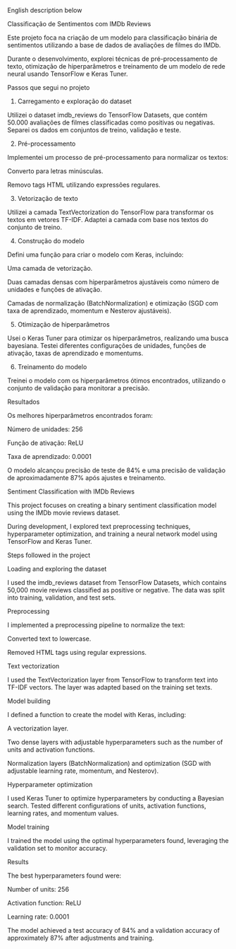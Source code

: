 English description below


Classificação de Sentimentos com IMDb Reviews

Este projeto foca na criação de um modelo para classificação binária de sentimentos utilizando a base de dados de avaliações de filmes do IMDb.

Durante o desenvolvimento, explorei técnicas de pré-processamento de texto, otimização de hiperparâmetros e treinamento de um modelo de rede neural usando TensorFlow e Keras Tuner.

Passos que segui no projeto

1. Carregamento e exploração do dataset

Utilizei o dataset imdb_reviews do TensorFlow Datasets, que contém 50.000 avaliações de filmes classificadas como positivas ou negativas. Separei os dados em conjuntos de treino, validação e teste.

2. Pré-processamento

Implementei um processo de pré-processamento para normalizar os textos:

Converto para letras minúsculas.

Removo tags HTML utilizando expressões regulares.

3. Vetorização de texto

Utilizei a camada TextVectorization do TensorFlow para transformar os textos em vetores TF-IDF. Adaptei a camada com base nos textos do conjunto de treino.

4. Construção do modelo

Defini uma função para criar o modelo com Keras, incluindo:

Uma camada de vetorização.

Duas camadas densas com hiperparâmetros ajustáveis como número de unidades e funções de ativação.

Camadas de normalização (BatchNormalization) e otimização (SGD com taxa de aprendizado, momentum e Nesterov ajustáveis).

5. Otimização de hiperparâmetros

Usei o Keras Tuner para otimizar os hiperparâmetros, realizando uma busca bayesiana. Testei diferentes configurações de unidades, funções de ativação, taxas de aprendizado e momentums.

6. Treinamento do modelo

Treinei o modelo com os hiperparâmetros ótimos encontrados, utilizando o conjunto de validação para monitorar a precisão.

Resultados

Os melhores hiperparâmetros encontrados foram:

Número de unidades: 256

Função de ativação: ReLU

Taxa de aprendizado: 0.0001

O modelo alcançou precisão de teste de 84% e uma precisão de validação de aproximadamente 87% após ajustes e treinamento.





Sentiment Classification with IMDb Reviews

This project focuses on creating a binary sentiment classification model using the IMDb movie reviews dataset.

During development, I explored text preprocessing techniques, hyperparameter optimization, and training a neural network model using TensorFlow and Keras Tuner.

Steps followed in the project

Loading and exploring the dataset

I used the imdb_reviews dataset from TensorFlow Datasets, which contains 50,000 movie reviews classified as positive or negative. The data was split into training, validation, and test sets.

Preprocessing

I implemented a preprocessing pipeline to normalize the text:

Converted text to lowercase.

Removed HTML tags using regular expressions.

Text vectorization

I used the TextVectorization layer from TensorFlow to transform text into TF-IDF vectors. The layer was adapted based on the training set texts.

Model building

I defined a function to create the model with Keras, including:

A vectorization layer.

Two dense layers with adjustable hyperparameters such as the number of units and activation functions.

Normalization layers (BatchNormalization) and optimization (SGD with adjustable learning rate, momentum, and Nesterov).

Hyperparameter optimization

I used Keras Tuner to optimize hyperparameters by conducting a Bayesian search. Tested different configurations of units, activation functions, learning rates, and momentum values.

Model training

I trained the model using the optimal hyperparameters found, leveraging the validation set to monitor accuracy.

Results

The best hyperparameters found were:

Number of units: 256

Activation function: ReLU

Learning rate: 0.0001

The model achieved a test accuracy of 84% and a validation accuracy of approximately 87% after adjustments and training.
